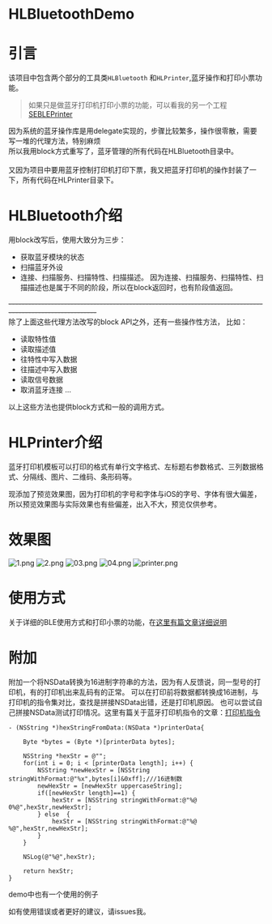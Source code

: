# HLBluetoothDemo
# 引言
该项目中包含两个部分的工具类`HLBluetooth` 和`HLPrinter`,蓝牙操作和打印小票功能。<br>

> 如果只是做蓝牙打印机打印小票的功能，可以看我的另一个工程[SEBLEPrinter](https://github.com/Halley-Wong/SEBLEPrinter)

因为系统的蓝牙操作库是用delegate实现的，步骤比较繁多，操作很零散，需要写一堆的代理方法，特别麻烦 <br>
所以我用block方式重写了，蓝牙管理的所有代码在HLBluetooth目录中。<br>
<br>
又因为项目中要用蓝牙控制打印机打印下票，我又把蓝牙打印机的操作封装了一下，所有代码在HLPrinter目录下。<br>

# HLBluetooth介绍
用block改写后，使用大致分为三步：
* 获取蓝牙模块的状态
* 扫描蓝牙外设
* 连接、扫描服务、扫描特性、扫描描述。
因为连接、扫描服务、扫描特性、扫描描述也是属于不同的阶段，所以在block返回时，也有阶段值返回。<br>

~~---------------------------------------------------------------------------------------------------------~~<br>
除了上面这些代理方法改写的block API之外，还有一些操作性方法，
比如：
* 读取特性值
* 读取描述值
* 往特性中写入数据
* 往描述中写入数据
* 读取信号数据
* 取消蓝牙连接
...

以上这些方法也提供block方式和一般的调用方式。<br>
# HLPrinter介绍
蓝牙打印机模板可以打印的格式有单行文字格式、左标题右参数格式、三列数据格式、分隔线、图片、二维码、条形码等。

现添加了预览效果图，因为打印机的字号和字体与iOS的字号、字体有很大偏差，所以预览效果图与实际效果也有些偏差，出入不大，预览仅供参考。

# 效果图

![1.png](https://github.com/Halley-Wong/HLBluetoothDemo/blob/master/HLBluetoothDemo/images/1.png) ![2.png](https://github.com/Halley-Wong/HLBluetoothDemo/blob/master/HLBluetoothDemo/images/2.png)
![03.png](https://github.com/Halley-Wong/HLBluetoothDemo/blob/master/HLBluetoothDemo/images/03.png)
![04.png](https://github.com/Halley-Wong/HLBluetoothDemo/blob/master/HLBluetoothDemo/images/04.png)
![printer.png](https://github.com/Halley-Wong/HLBluetoothDemo/blob/master/HLBluetoothDemo/images/printer.png)

# 使用方式
关于详细的BLE使用方式和打印小票的功能，在[这里有篇文章详细说明](http://www.jianshu.com/p/90cc08d11b5a)

# 附加
附加一个将NSData转换为16进制字符串的方法，因为有人反馈说，同一型号的打印机，有的打印机出来乱码有的正常。
可以在打印前将数据都转换成16进制，与打印机的指令集对比，查找是拼接NSData出错，还是打印机原因。
也可以尝试自己拼接NSData测试打印情况。这里有篇关于蓝牙打印机指令的文章：[打印机指令](http://www.jianshu.com/p/2d624044a27b)
```
- (NSString *)hexStringFromData:(NSData *)printerData{
    
    Byte *bytes = (Byte *)[printerData bytes];
    
    NSString *hexStr = @"";
    for(int i = 0; i < [printerData length]; i++) {
        NSString *newHexStr = [NSString stringWithFormat:@"%x",bytes[i]&0xff];///16进制数
        newHexStr = [newHexStr uppercaseString];
        if([newHexStr length]==1) {
            hexStr = [NSString stringWithFormat:@"%@ 0%@",hexStr,newHexStr];
        } else  {
            hexStr = [NSString stringWithFormat:@"%@ %@",hexStr,newHexStr];
        }
    }
    
    NSLog(@"%@",hexStr);
    
    return hexStr;
}
```

demo中也有一个使用的例子<br>

如有使用错误或者更好的建议，请issues我。
